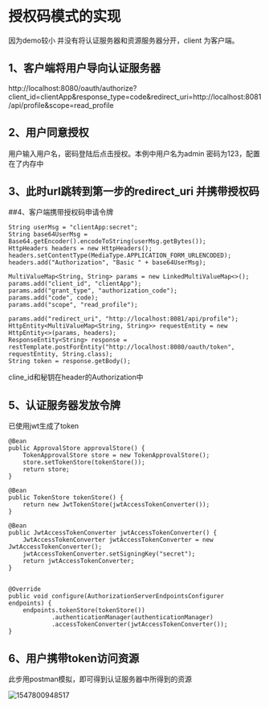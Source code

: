 # 授权码模式的实现

因为demo较小 并没有将认证服务器和资源服务器分开，client 为客户端。

## 1、客户端将用户导向认证服务器

http://localhost:8080/oauth/authorize?client_id=clientApp&response_type=code&redirect_uri=http://localhost:8081/api/profile&scope=read_profile

## 2、用户同意授权

用户输入用户名，密码登陆后点击授权。本例中用户名为admin 密码为123，配置在了内存中

## 3、此时url跳转到第一步的redirect_uri 并携带授权码

##4、客户端携带授权码申请令牌

```
String userMsg = "clientApp:secret";
String base64UserMsg = Base64.getEncoder().encodeToString(userMsg.getBytes());
HttpHeaders headers = new HttpHeaders();
headers.setContentType(MediaType.APPLICATION_FORM_URLENCODED);
headers.add("Authorization", "Basic " + base64UserMsg);

MultiValueMap<String, String> params = new LinkedMultiValueMap<>();
params.add("client_id", "clientApp");
params.add("grant_type", "authorization_code");
params.add("code", code);
params.add("scope", "read_profile");

params.add("redirect_uri", "http://localhost:8081/api/profile");
HttpEntity<MultiValueMap<String, String>> requestEntity = new HttpEntity<>(params, headers);
ResponseEntity<String> response = restTemplate.postForEntity("http://localhost:8080/oauth/token", requestEntity, String.class);
String token = response.getBody();
```

cline_id和秘钥在header的Authorization中

## 5、认证服务器发放令牌

已使用jwt生成了token

```
@Bean
public ApprovalStore approvalStore() {
    TokenApprovalStore store = new TokenApprovalStore();
    store.setTokenStore(tokenStore());
    return store;
}

@Bean
public TokenStore tokenStore() {
    return new JwtTokenStore(jwtAccessTokenConverter());
}

@Bean
public JwtAccessTokenConverter jwtAccessTokenConverter() {
    JwtAccessTokenConverter jwtAccessTokenConverter = new JwtAccessTokenConverter();
    jwtAccessTokenConverter.setSigningKey("secret");
    return jwtAccessTokenConverter;
}


@Override
public void configure(AuthorizationServerEndpointsConfigurer endpoints) {
    endpoints.tokenStore(tokenStore())
            .authenticationManager(authenticationManager)
            .accessTokenConverter(jwtAccessTokenConverter());
}
```

## 6、用户携带token访问资源

此步用postman模拟，即可得到认证服务器中所得到的资源

![1547800948517](C:\Users\vervain\AppData\Local\Temp\1547800948517.png)
